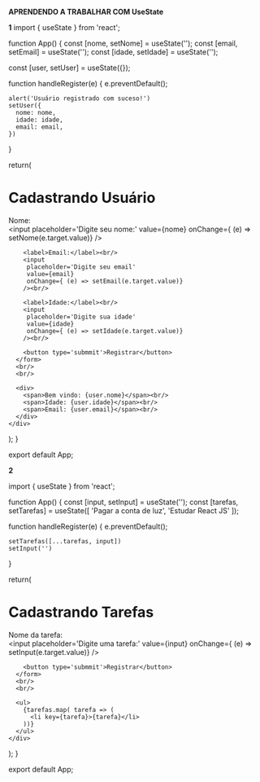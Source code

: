 **APRENDENDO A TRABALHAR COM UseState**

**1**
import { useState } from 'react';

function App() {
  const [nome, setNome] = useState('');
  const [email, setEmail] = useState('');
  const [idade, setIdade] = useState('');

  const [user, setUser] = useState({});



  function handleRegister(e) {
    e.preventDefault();
    
    alert('Usuário registrado com suceso!')
    setUser({
      nome: nome,
      idade: idade,
      email: email,
    })
  }

  return(
    <div>
      <h1>Cadastrando Usuário</h1>
      <form onSubmit={handleRegister}>
        <label>Nome:</label><br/>
        <input
         placeholder='Digite seu nome:'
         value={nome}
         onChange={ (e) => setNome(e.target.value)}
        /><br/>

        <label>Email:</label><br/>
        <input
         placeholder='Digite seu email'
         value={email}
         onChange={ (e) => setEmail(e.target.value)}
        /><br/>

        <label>Idade:</label><br/>
        <input
         placeholder='Digite sua idade'
         value={idade}
         onChange={ (e) => setIdade(e.target.value)}
        /><br/>

        <button type='submmit'>Registrar</button>
      </form>
      <br/>
      <br/>

      <div>
        <span>Bem vindo: {user.nome}</span><br/>
        <span>Idade: {user.idade}</span><br/>
        <span>Email: {user.email}</span><br/>
      </div>
    </div>
  );
}

export default App;

**2**

import { useState } from 'react';

function App() {
  const [input, setInput] = useState('');
  const [tarefas, setTarefas] = useState([
    'Pagar a conta de luz',
    'Estudar React JS'
  ]);


  function handleRegister(e) {
    e.preventDefault();

    setTarefas([...tarefas, input])
    setInput('')
  }

  return(
    <div>
      <h1>Cadastrando Tarefas</h1>
      <form onSubmit={handleRegister}>
        <label>Nome da tarefa:</label><br/>
        <input
         placeholder='Digite uma tarefa:'
         value={input}
         onChange={ (e) => setInput(e.target.value)}
        /><br/>

        <button type='submmit'>Registrar</button>
      </form>
      <br/>
      <br/>

      <ul>
        {tarefas.map( tarefa => (
          <li key={tarefa}>{tarefa}</li>
        ))}
      </ul>
    </div>
  );
}

export default App;